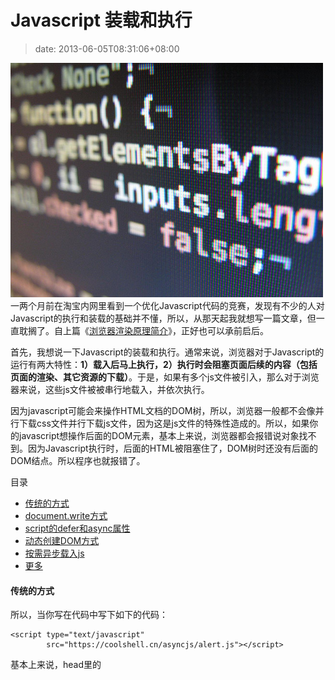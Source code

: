 # Javascript 装载和执行
>date: 2013-06-05T08:31:06+08:00


![](/assets/images/javascript.jpg)一两个月前在淘宝内网里看到一个优化Javascript代码的竞赛，发现有不少的人对Javascript的执行和装载的基础并不懂，所以，从那天起我就想写一篇文章，但一直耽搁了。自上篇《[浏览器渲染原理简介](https://coolshell.cn/articles/9666.html "浏览器的渲染原理简介")》，正好也可以承前启后。


首先，我想说一下Javascript的装载和执行。通常来说，浏览器对于Javascript的运行有两大特性：**1）载入后马上执行，2）执行时会阻塞页面后续的内容（包括页面的渲染、其它资源的下载）**。于是，如果有多个js文件被引入，那么对于浏览器来说，这些js文件被被串行地载入，并依次执行。


因为javascript可能会来操作HTML文档的DOM树，所以，浏览器一般都不会像并行下载css文件并行下载js文件，因为这是js文件的特殊性造成的。所以，如果你的javascript想操作后面的DOM元素，基本上来说，浏览器都会报错说对象找不到。因为Javascript执行时，后面的HTML被阻塞住了，DOM树时还没有后面的DOM结点。所以程序也就报错了。




目录



* [传统的方式](#%E4%BC%A0%E7%BB%9F%E7%9A%84%E6%96%B9%E5%BC%8F "传统的方式")
* [document.write方式](#documentwrite%E6%96%B9%E5%BC%8F "document.write方式")
* [script的defer和async属性](#script%E7%9A%84defer%E5%92%8Casync%E5%B1%9E%E6%80%A7 "script的defer和async属性")
* [动态创建DOM方式](#%E5%8A%A8%E6%80%81%E5%88%9B%E5%BB%BADOM%E6%96%B9%E5%BC%8F "动态创建DOM方式")
* [按需异步载入js](#%E6%8C%89%E9%9C%80%E5%BC%82%E6%AD%A5%E8%BD%BD%E5%85%A5js "按需异步载入js")
* [更多](#%E6%9B%B4%E5%A4%9A "更多")

#### 传统的方式


所以，当你写在代码中写下如下的代码：



```
<script type="text/javascript"
        src="https://coolshell.cn/asyncjs/alert.js"></script>
```


基本上来说，head里的 <script>标签会阻塞后续资源的载入以及整个页面的生成。我专门做了一个示例你可以看看：**[示例一](https://coolshell.cn/asyncjs/async_test01.html)**。 注意：我的alert.js中只有一句话：alert(“hello world”) ，这更容易让你看到javascript是怎么阻塞后面的东西的。


所以，你知道为什么有很多网站把javascript放在网页的最后面了，要么就是动用了window.onload或是docmuemt ready之类的事件。


另外，因为绝大多数的Javascript代码并不需要等页面，所以，我们异步载入的功能。那么我们怎么异步载入呢？


#### document.write方式


于是，你可能以为document.write()这种方式能够解决不阻塞的方式。你当然会觉得，document.write了的<script>标签后就可以执行后面的东西去了，这没错。对于在同一个script标签里的Javascript的代码来说，是这样的，但是对于整个页面来说，这个还是会阻塞。 下面是一段测试代码：



```
<script type="text/javascript" language="javascript">
    function loadjs(script_filename) {
        document.write('<' + 'script language="javascript" type="text/javascript"');
        document.write(' src="' + script_filename + '">');
        document.write('<'+'/script'+'>');
        alert("loadjs() exit...");
    }

    var script = 'https://coolshell.cn/asyncjs/alert.js';

    loadjs(script);
    alert("loadjs() finished!");
</script>

<script type="text/javascript" language="javascript">
   alert("another block");
</script>
```

你觉得alert的顺序是什么？你可以在不同的浏览器里试一试。这里的想关的测试页面：**[示例二](https://coolshell.cn/asyncjs/async_test02.html)**。


#### script的defer和async属性


IE自从IE6就支持defer标签，如：



```
<script defer type="text/javascript" src="./alert.js" >
</script>
```

对于IE来说，这个标签会让IE并行下载js文件，并且把其执行hold到了整个DOM装载完毕（DOMContentLoaded），多个defer的<script>在执行时也会按照其出现的顺序来运行。最重要的是<script>被加上defer后，其不会阻塞后续DOM的的渲染。但是因为这个defer只是IE专用，所以一般用得比较少。


而我们标准的的HTML5也加入了一个异步载入javascript的属性：async，无论你对它赋什么样的值，只要它出现，它就开始异步加载js文件。但是， async的异步加载会有一个比较严重的问题，那就是它忠实地践行着“载入后马上执行”这条军规，所以，虽然它并不阻塞页面的渲染，但是你也无法控制他执行的次序和时机。你可以[看看这个示例去感受一下](https://coolshell.cn/asyncjs/async_test01.async.html)。


支持 async标签的浏览器是：Firefox3.6+，Chrome 8.0+，Safari 5.0+，IE 10+，Opera还不支持（[来自这里](http://caniuse.com/#feat=script-async)）所以这个方法也不是太好。因为并不是所有的浏览器你都能行。


#### 动态创建DOM方式


这种方式可能是用得最多的了。



```
function loadjs(script_filename) {
    var script = document.createElement('script');
    script.setAttribute('type', 'text/javascript');
    script.setAttribute('src', script_filename);
    script.setAttribute('id', 'coolshell_script_id');

    script_id = document.getElementById('coolshell_script_id');
    if(script_id){
        document.getElementsByTagName('head')[0].removeChild(script_id);
    }
    document.getElementsByTagName('head')[0].appendChild(script);
}

var script = 'https://coolshell.cn/asyncjs/alert.js';
loadjs(script);

```

这个方式几乎成了标准的异步载入js文件的方式，这个方式的演示请参看：**[示例三](https://coolshell.cn/asyncjs/async_test03.html)**。这方式还被玩出了JSONP的东东，也就是我可以为script的src指定某个后台的脚本（如PHP），而这个PHP返回一个javascript函数，其参数是一个json的字符串，返回来调用我们的预先定义好的javascript的函数。你可以看一下这个示例：[t.js](https://coolshell.cn/t.js) （这个示例是我之前在微博征集的[一个异步ajax调用的小例子](https://coolshell.cn/t.html)）


#### 按需异步载入js


上面那个DOM方式的例子解决了异步载入Javascript的问题，但是没有解决我们想让他按我们指定的时机运行的问题。所以，我们只需要把上面那个DOM方式绑到某个事件上来就可以了。


比如：


**绑在window.load事件上**——**[示例四](https://coolshell.cn/asyncjs/async_test04.html)**


你一定要比较一下示例四和示例三在执行上有什么不同，我在这两个示例中都专门用了个代码高亮的javascript，看看那个代码高亮的的脚本的执行和我的alert.js的执行的情况，你就知道不同了）


`window.load = loadjs("https://coolshell.cn/asyncjs/alert.js")`


**绑在特定的事件上**——**[示例五](https://coolshell.cn/asyncjs/async_test05.html)**


`<p style="cursor: pointer" onclick="LoadJS()">Click to load alert.js </p>`


这个示例很简单了。当你点击某个DOM元素，才会真正载入我们的alert.js。


#### 更多


但是，绑定在某个特定事件上这个事似乎又过了一点，因为只有在点击的时候才会去真正的下载js，这又会太慢了了。好了，到这里，要抛出我们的终极问题——**我们想要异步地把js文件下载到用户的本地，但是不执行，仅当在我们想要执行的时候去执行**。


要是我们有下面这样的方式就好了：



```
var script = document.createElement("script");
script.noexecute = true;
script.src = "alert.js";
document.body.appendChild(script);

//后面我们可以这么干
script.execute();
```

可惜的是，这只是一个美丽的梦想，今天我们的Javascript还比较原始，这个“JS梦”还没有实现呢。


所以，我们的程序员只能使用hack的方式来搞。


有的程序员使用了非标准的script的type来cache javascript。如：


`<script type=cache/script src="./alert.js"></script>`


因为”cache/script”，这个东西根本就不能被浏览器解析，所以浏览器也就不能把alert.js当javascript去执行，但是他又要去下载js文件，所以就可以搞定了。可惜的是，webkit严格符从了HTML的标准——对于这种不认识的东西，直接删除，什么也不干。于是，我们的梦又破了。


所以，我们需要再hack一下，就像N多年前玩preload图片那样，我们可以动用object标签（也可以动用iframe标签），于是我们有下面这样的代码：



```
    function cachejs(script_filename){
        var cache = document.createElement('object');
        cache.data = script_filename;
        cache.id = "coolshell_script_cache_id";
        cache.width = 0;
        cache.height = 0;
        document.body.appendChild(cache);
    }
```

然后，我们在的最后调用一下这个函数。请参看一下相关的示例：**[示例六](https://coolshell.cn/asyncjs/async_test06.html)**


在Chrome下按 Ctrl+Shit+I，切换到network页，你就可以看到下载了alert.js但是没有执行，然后我们再用示例五的方式，因为浏览器端有缓存了，不会再从服务器上下载alert.js了。所以，就能保证执行速度了。


关于这种preload这种东西你应该不会陌生了。你还可以使用Ajax的方式，如：



```
var xhr = new XMLHttpRequest();
xhr.open('GET', 'new.js');
xhr.send('');
```

到这里我就不再多说了，也不给示例了，大家可以自己试试去。


最后再提两个js，一个是[ControlJS](http://stevesouders.com/controljs/)，一个叫[HeadJS](http://headjs.com/)，专门用来做异步load javascript文件的。


好了，这是所有的内容了，希望大家看过后能对Javascript的载入和执行，以及相关的技术有个了解。**同时，也希望各前端高手不吝赐教！**


（全文完）


